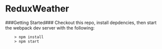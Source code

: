 # ReduxWeather

###Getting Started###
Checkout this repo, install depdencies, then start the webpack dev server with the following:

```
	> npm install
	> npm start
```
